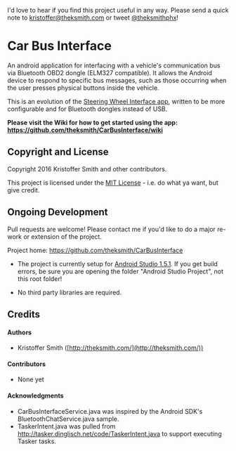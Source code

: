 I'd love to hear if you find this project useful in any way. Please send a quick note to kristoffer@theksmith.com or tweet [@theksmithphx](https://twitter.com/theksmithphx)!


# Car Bus Interface

An android application for interfacing with a vehicle's communication bus via Bluetooth OBD2 dongle (ELM327 compatible). It allows the Android device to respond to specific bus messages, such as those occurring when the user presses physical buttons inside the vehicle.

This is an evolution of the [Steering Wheel Interface app](https://github.com/theksmith/Steering-Wheel-Interface), written to be more configurable and for Bluetooth dongles instead of USB.

**Please visit the Wiki for how to get started using the app: https://github.com/theksmith/CarBusInterface/wiki**


## Copyright and License

Copyright 2016 Kristoffer Smith and other contributors.

This project is licensed under the [MIT License](http://opensource.org/licenses/MIT) - i.e. do what ya want, but give credit.


## Ongoing Development

Pull requests are welcome! Please contact me if you'd like to do a major re-work or extension of the project.

Project home: https://github.com/theksmith/CarBusInterface

+	The project is currently setup for [Android Studio 1.5.1](https://developer.android.com/sdk/installing/studio.html). If you get build errors, be sure you are opening the folder "Android Studio Project", not this root folder!

+	No third party libraries are required.


## Credits


#### Authors

+	Kristoffer Smith ([http://theksmith.com/](http://theksmith.com/))


#### Contributors

+	None yet


#### Acknowledgments

+	CarBusInterfaceService.java was inspired by the Android SDK's BluetoothChatService.java sample. 
+	TaskerIntent.java was pulled from http://tasker.dinglisch.net/code/TaskerIntent.java to support executing Tasker tasks.
